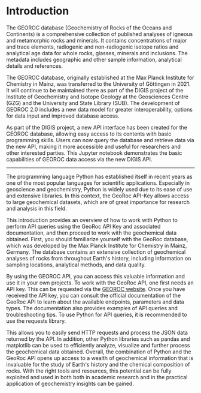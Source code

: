 # Introduction

The GEOROC database (Geochemistry of Rocks of the Oceans and Continents) is a comprehensive collection of published 
analyses of igneous and metamorphic rocks and minerals. It contains concentrations of major and trace elements, radiogenic 
and non-radiogenic isotope ratios and analytical age data for whole rocks, glasses, minerals and inclusions. The metadata 
includes geographic and other sample information, analytical details and references.

The GEOROC database, originally established at the Max Planck Institute for Chemistry in Mainz, was transferred to the 
University of Göttingen in 2021. It will continue to be maintained there as part of the DIGIS project of the Institute 
of Geochemistry and Isotope Geology at the Geosciences Centre (GZG) and the University and State Library (SUB). The development 
of GEOROC 2.0 includes a new data model for greater interoperability, options for data input and improved database access.

As part of the DIGIS project, a new API interface has been created for the GEOROC database, allowing easy access to its 
contents with basic programming skills. Users can now query the database and retrieve data via the new API, making it more 
accessible and useful for researchers and other interested parties. This Jupyter notebook demonstrates the basic capabilities 
of GEOROC data access via the new DIGIS API.

***

The programming language Python has established itself in recent years as one of the most popular languages for 
scientific applications. Especially in geoscience and geochemistry, Python is widely used due to its ease of use and 
extensive libraries. In this context, the GeoRoc API-Key 
allows access to large geochemical datasets, which are of great importance for research and analysis in this field.

This introduction provides an overview of how to work with Python to perform API queries using the GeoRoc API Key and 
associated documentation, and then proceed to work with the geochemical data obtained. First, you should familiarize 
yourself with the GeoRoc database, which was developed by the Max Planck Institute for Chemistry in Mainz, Germany. 
The database contains an extensive collection of geochemical analyses of rocks from throughout Earth's history, 
including information on sampling locations, analytical methods, and data quality. 

By using the GEOROC API, you can 
access this valuable information and use it in your own projects. To work with the GeoRoc API, one first needs an API 
key. This can be requested via the [GEOROC website](https://georoc.mpch-mainz.gwdg.de//georoc/). Once you have received 
the API key, you can consult the official documentation of the GeoRoc API to learn about the available endpoints, 
parameters and data types. The documentation also provides examples of API queries and troubleshooting tips. To use 
Python for API queries, it is recommended to use the requests library. 

This allows you to easily send HTTP requests 
and process the JSON data returned by the API. In addition, other Python libraries such as pandas and matplotlib can 
be used to efficiently analyze, visualize and further process the geochemical data obtained. Overall, the combination 
of Python and the GeoRoc API opens up access to a wealth of geochemical information that is invaluable for the study 
of Earth's history and the chemical composition of rocks. With the right tools and resources, this potential can be 
fully exploited and used in both both in academic research and in the practical application of geochemistry insights 
can be gained.
